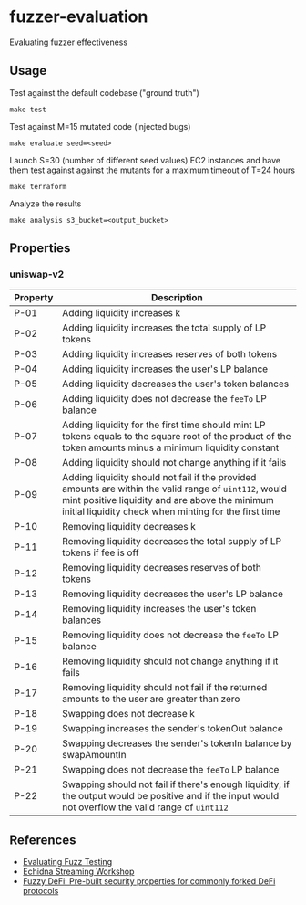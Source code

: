# fuzzer-evaluation
Evaluating fuzzer effectiveness

## Usage

Test against the default codebase ("ground truth")

```
make test
```

Test against M=15 mutated code (injected bugs)

```
make evaluate seed=<seed>
```

Launch S=30 (number of different seed values) EC2 instances and have them test against against the mutants for a maximum timeout of T=24 hours

```
make terraform
```

Analyze the results

```
make analysis s3_bucket=<output_bucket>
```

## Properties

### uniswap-v2

| Property | Description |
| --- | --- |
| P-01 | Adding liquidity increases k |
| P-02 | Adding liquidity increases the total supply of LP tokens |
| P-03 | Adding liquidity increases reserves of both tokens |
| P-04 | Adding liquidity increases the user's LP balance |
| P-05 | Adding liquidity decreases the user's token balances |
| P-06 | Adding liquidity does not decrease the `feeTo` LP balance |
| P-07 | Adding liquidity for the first time should mint LP tokens equals to the square root of the product of the token amounts minus a minimum liquidity constant |
| P-08 | Adding liquidity should not change anything if it fails |
| P-09 | Adding liquidity should not fail if the provided amounts are within the valid range of `uint112`, would mint positive liquidity and are above the minimum initial liquidity check when minting for the first time  |
| P-10 | Removing liquidity decreases k |
| P-11 | Removing liquidity decreases the total supply of LP tokens if fee is off |
| P-12 | Removing liquidity decreases reserves of both tokens |
| P-13 | Removing liquidity decreases the user's LP balance |
| P-14 | Removing liquidity increases the user's token balances |
| P-15 | Removing liquidity does not decrease the `feeTo` LP balance |
| P-16 | Removing liquidity should not change anything if it fails |
| P-17 | Removing liquidity should not fail if the returned amounts to the user are greater than zero |
| P-18 | Swapping does not decrease k |
| P-19 | Swapping increases the sender's tokenOut balance |
| P-20 | Swapping decreases the sender's tokenIn balance by swapAmountIn |
| P-21 | Swapping does not decrease the `feeTo` LP balance |
| P-22 | Swapping should not fail if there's enough liquidity, if the output would be positive and if the input would not overflow the valid range of `uint112` |

## References

- [Evaluating Fuzz Testing](https://cseweb.ucsd.edu/~dstefan/cse227-spring20/papers/klees:evaluating.pdf)
- [Echidna Streaming Workshop](https://github.com/crytic/echidna-streaming-series)
- [Fuzzy DeFi: Pre-built security properties for commonly forked DeFi protocols](https://github.com/0xNazgul/fuzzydefi)